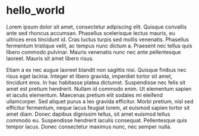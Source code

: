 # hello_world

Lorem ipsum dolor sit amet, consectetur adipiscing elit. Quisque convallis ante sed rhoncus accumsan. Phasellus scelerisque lectus mauris, eu ultrices eros tincidunt id. Cras luctus turpis sed mollis venenatis. Phasellus fermentum tristique velit, ac tempus nunc dictum a. Praesent nec tellus quis libero commodo pulvinar. Mauris venenatis nunc nec ante pellentesque laoreet. Mauris sit amet libero risus.

Etiam a ex nec augue laoreet blandit non sagittis nisi. Quisque finibus nec risus eget lacinia. Integer et libero gravida, imperdiet tortor sit amet, tincidunt eros. In hac habitasse platea dictumst. Suspendisse nec felis sit amet est pretium hendrerit. Nullam id commodo enim. Ut elementum sapien et iaculis elementum. Maecenas pretium elit sodales mi eleifend ullamcorper. Sed aliquet purus a leo gravida efficitur. Morbi pretium, nisl sed efficitur fermentum, neque lacus feugiat lorem, at euismod sapien tortor sit amet diam. Donec dapibus dignissim tellus, sit amet euismod tellus commodo eu. Suspendisse hendrerit iaculis consequat. Pellentesque quis tempor lacus. Donec consectetur maximus nunc, nec semper nulla.
